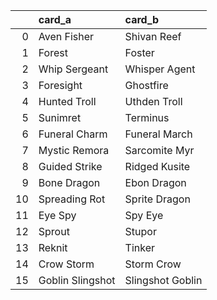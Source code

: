 |    | card_a           | card_b           |
|---:|:-----------------|:-----------------|
|  0 | Aven Fisher      | Shivan Reef      |
|  1 | Forest           | Foster           |
|  2 | Whip Sergeant    | Whisper Agent    |
|  3 | Foresight        | Ghostfire        |
|  4 | Hunted Troll     | Uthden Troll     |
|  5 | Sunimret         | Terminus         |
|  6 | Funeral Charm    | Funeral March    |
|  7 | Mystic Remora    | Sarcomite Myr    |
|  8 | Guided Strike    | Ridged Kusite    |
|  9 | Bone Dragon      | Ebon Dragon      |
| 10 | Spreading Rot    | Sprite Dragon    |
| 11 | Eye Spy          | Spy Eye          |
| 12 | Sprout           | Stupor           |
| 13 | Reknit           | Tinker           |
| 14 | Crow Storm       | Storm Crow       |
| 15 | Goblin Slingshot | Slingshot Goblin |